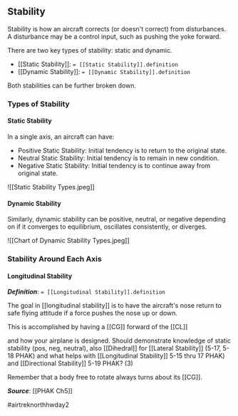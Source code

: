 ## Stability
Stability is how an aircraft corrects (or doesn't correct) from disturbances. A disturbance may be a control input, such as pushing the yoke forward.

There are two key types of stability: static and dynamic.
- [[Static Stability]]: `= [[Static Stability]].definition`
- [[Dynamic Stability]]: `= [[Dynamic Stability]].definition`

Both stabilities can be further broken down.

### Types of Stability
#### Static Stability
In a single axis, an aircraft can have:
- Positive Static Stability: Initial tendency is to return to the original state.
- Neutral Static Stability: Initial tendency is to remain in new condition.
- Negative Static Stability: Initial tendency is to continue away from original state.

![[Static Stability Types.jpeg]]

#### Dynamic Stability
Similarly, dynamic stability can be positive, neutral, or negative depending on if it converges to equilibrium, oscillates consistently, or diverges.

![[Chart of Dynamic Stability Types.jpeg]]


### Stability Around Each Axis
#### Longitudinal Stability
***Definition***: `= [[Longitudinal Stability]].definition`

The goal in [[longitudinal stability]] is to have the aircraft's nose return to safe flying attitude if a force pushes the nose up or down.

This is accomplished by having a [[CG]] forward of the [[CL]]

and how your airplane is designed. Should demonstrate knowledge of static stability (pos, neg, neutral), also [[Dihedral]] for [[Lateral Stability]] (5-17, 5-18 PHAK) and what helps with [[Longitudinal Stability]] 5-15 thru 17 PHAK) and [[Directional Stability]] 5-19 PHAK? (3)

Remember that a body free to rotate always turns about its [[CG]].


***Source***: [[PHAK Ch5]]

#airtreknorthhwday2 